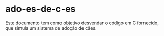 # ado-es-de-c-es
Este documento tem como objetivo desvendar o código em C fornecido, que simula um sistema de adoção de cães. 
